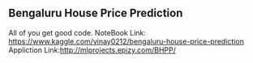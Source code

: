 ## Bengaluru House Price Prediction 
All of you get good code.
NoteBook Link: https://www.kaggle.com/vinay0212/bengaluru-house-price-prediction <br>
Appliction Link:http://mlprojects.epizy.com/BHPP/

